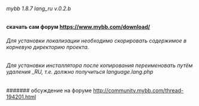 ###### mybb 1.8.7 lang_ru v.0.2.b
#### скачать сам форум https://www.mybb.com/download/
###### Для установки локализации необходимо скорировать содержимое в корневую директорию проекта.
###### Для установки инсталлятора после копирования переименовать путём удаления _RU, т.е. должно получиться language.lang.php
####### обсуждение на форуме http://community.mybb.com/thread-194201.html
